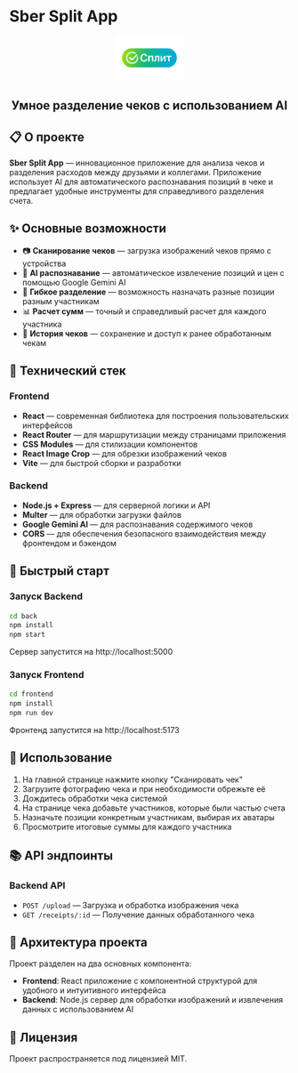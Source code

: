 # Sber Split App

<div align="center">
  <img src="frontend/src/assets/logo.png" alt="Sber Split Logo" width="120">
  <h2>Умное разделение чеков с использованием AI</h2>
</div>

## 📋 О проекте

**Sber Split App** — инновационное приложение для анализа чеков и разделения расходов между друзьями и коллегами. Приложение использует AI для автоматического распознавания позиций в чеке и предлагает удобные инструменты для справедливого разделения счета.

## ✨ Основные возможности

- 📷 **Сканирование чеков** — загрузка изображений чеков прямо с устройства
- 🤖 **AI распознавание** — автоматическое извлечение позиций и цен с помощью Google Gemini AI
- 👥 **Гибкое разделение** — возможность назначать разные позиции разным участникам
- 📊 **Расчет сумм** — точный и справедливый расчет для каждого участника
- 💾 **История чеков** — сохранение и доступ к ранее обработанным чекам

## 🔧 Технический стек

### Frontend
- **React** — современная библиотека для построения пользовательских интерфейсов
- **React Router** — для маршрутизации между страницами приложения
- **CSS Modules** — для стилизации компонентов
- **React Image Crop** — для обрезки изображений чеков
- **Vite** — для быстрой сборки и разработки

### Backend
- **Node.js + Express** — для серверной логики и API
- **Multer** — для обработки загрузки файлов
- **Google Gemini AI** — для распознавания содержимого чеков
- **CORS** — для обеспечения безопасного взаимодействия между фронтендом и бэкендом

## 🚀 Быстрый старт

### Запуск Backend
```bash
cd back
npm install
npm start
```
Сервер запустится на http://localhost:5000

### Запуск Frontend
```bash
cd frontend
npm install
npm run dev
```
Фронтенд запустится на http://localhost:5173

## 📱 Использование

1. На главной странице нажмите кнопку "Сканировать чек"
2. Загрузите фотографию чека и при необходимости обрежьте её
3. Дождитесь обработки чека системой
4. На странице чека добавьте участников, которые были частью счета
5. Назначьте позиции конкретным участникам, выбирая их аватары
6. Просмотрите итоговые суммы для каждого участника

## 📚 API эндпоинты

### Backend API
- `POST /upload` — Загрузка и обработка изображения чека
- `GET /receipts/:id` — Получение данных обработанного чека

## 🧩 Архитектура проекта

Проект разделен на два основных компонента:

- **Frontend**: React приложение с компонентной структурой для удобного и интуитивного интерфейса
- **Backend**: Node.js сервер для обработки изображений и извлечения данных с использованием AI

## 📄 Лицензия

Проект распространяется под лицензией MIT. 
